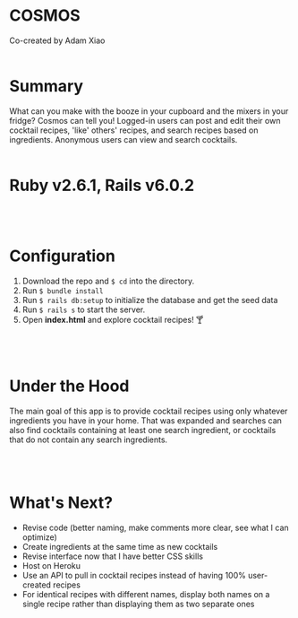# COSMOS

Co-created by Adam Xiao
<br>
<br>
# Summary
What can you make with the booze in your cupboard and the mixers in your fridge? Cosmos can tell you! Logged-in users can post and edit their own cocktail recipes, 'like' others' recipes, and search recipes based on ingredients. Anonymous users can view and search cocktails. 
<br>
<br>
# Ruby v2.6.1, Rails v6.0.2

<br>
<br>

# Configuration
<ol>
<li>Download the repo and <code>$ cd</code> into the directory.</li> 
<li>Run <code>$ bundle install</code> </li>
<li>Run <code>$ rails db:setup</code> to initialize the database and get the seed data</li>
<li>Run <code>$ rails s</code> to start the server. </li>
<li>Open <b>index.html</b> and explore cocktail recipes! 🍸</li>
  </ol>

<br>
<br>

# Under the Hood
The main goal of this app is to provide cocktail recipes using only whatever ingredients you have in your home. That was expanded and searches can also find cocktails containing at least one search ingredient, or cocktails that do not contain any search ingredients.

<br>
<br>

# What's Next?

* Revise code (better naming, make comments more clear, see what I can optimize)
* Create ingredients at the same time as new cocktails
* Revise interface now that I have better CSS skills
* Host on Heroku
* Use an API to pull in cocktail recipes instead of having 100% user-created recipes
* For identical recipes with different names, display both names on a single recipe rather than displaying them as two separate ones

